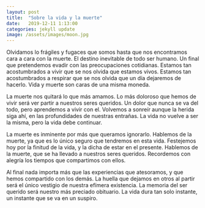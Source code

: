 ```yaml
---
layout: post
title:  "Sobre la vida y la muerte"
date:   2019-12-11 1:13:00
categories: jekyll update
image: /assets/images/moon.jpg
---
```


Olvidamos lo frágiles y fugaces que somos hasta que nos encontramos cara a cara con la muerte. El destino inevitable de todo ser humano. Un final que pretendemos evadir con las preocupaciones cotidianas. Estamos tan acostumbrados a vivir que se nos olvida que estamos vivos. Estamos tan acostumbrados a respirar que se nos olvida que un día dejaremos de hacerlo. Vida y muerte son caras de una misma moneda.

La muerte nos quitará lo que más amamos. Lo más doloroso que hemos de vivir será ver partir a nuestros seres queridos. Un dolor que nunca se va del todo, pero aprendemos a vivir con el. Volvemos a sonreír aunque la herida siga ahí, en las profundidades de nuestras entrañas. La vida no vuelve a ser la misma, pero la vida debe continuar.

La muerte es inminente por más que queramos ignorarlo. Hablemos de la muerte, ya que es lo único seguro que tendremos en esta vida. Festejemos hoy por la finitud de la vida, y la dicha de estar en el presente. Hablemos de la muerte, que se ha llevado a nuestros seres queridos. Recordemos con alegría los tiempos que compartimos con ellos.

Al final nada importa más que las experiencias que atesoramos, y que hemos compartido con los demás. La huella que dejamos en otros al partir será el único vestigio de nuestra efímera existencia. La memoria del ser querido será nuestro más preciado obituario. La vida dura tan solo instante, un instante que se va en un suspiro.


    


